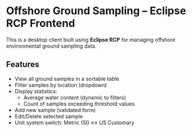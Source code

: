 # Offshore Ground Sampling – Eclipse RCP Frontend

This is a desktop client built using **Eclipse RCP** for managing offshore environmental ground sampling data.


## Features

- View all ground samples in a sortable table
- Filter samples by location (dropdown)
- Display statistics:
    - Average water content (dynamic to filters)
    - Count of samples exceeding threshold values
- Add new sample (validated form)
- Edit/Delete selected sample
- Unit system switch: Metric (SI) ↔ US Customary


